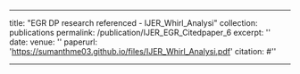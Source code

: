 
---
title: "EGR DP research referenced - IJER_Whirl_Analysi"
collection: publications
permalink: /publication/IJER_EGR_Citedpaper_6
excerpt: ''
date: 
venue: ''
paperurl: 'https://sumanthme03.github.io/files/IJER_Whirl_Analysi.pdf'
citation: #''

---

[Download paper here]: (https://sumanthme03.github.io/files/IJER_Whirl_Analysi.pdf)






